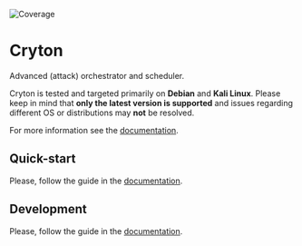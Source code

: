 ![Coverage](https://gitlab.ics.muni.cz/cryton/cryton/badges/master/coverage.svg)

[//]: # (TODO: add badges for python versions, black, pylint, flake8, unit tests, integration tests)

# Cryton
Advanced (attack) orchestrator and scheduler.

Cryton is tested and targeted primarily on **Debian** and **Kali Linux**. Please keep in mind that **only 
the latest version is supported** and issues regarding different OS or distributions may **not** be resolved.

For more information see the [documentation](https://cryton.gitlab-pages.ics.muni.cz/).

## Quick-start
Please, follow the guide in the [documentation](https://cryton.gitlab-pages.ics.muni.cz/latest/quick-start/).

## Development
Please, follow the guide in the [documentation](https://cryton.gitlab-pages.ics.muni.cz/latest/development/).
